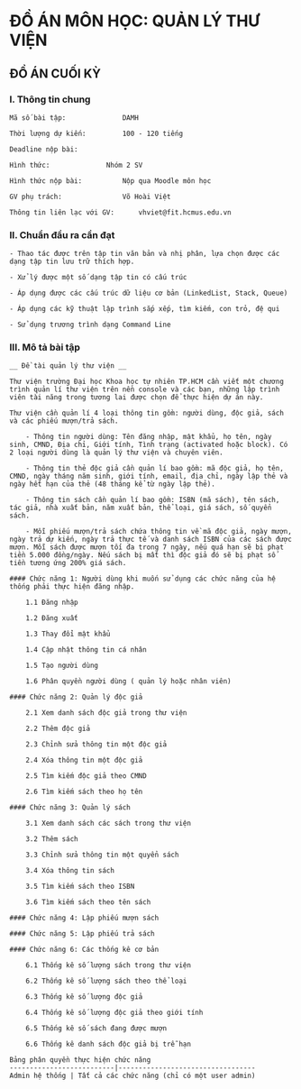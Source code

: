# ĐỒ ÁN MÔN HỌC: QUẢN LÝ THƯ VIỆN

## ĐỒ ÁN CUỐI KỲ

### I. Thông tin chung

	Mã số bài tập:				DAMH

	Thời lượng dự kiến:			100 - 120 tiếng

	Deadline nộp bài:

	Hình thức:				Nhóm 2 SV

	Hình thức nộp bài:			Nộp qua Moodle môn học

	GV phụ trách:				Võ Hoài Việt

	Thông tin liên lạc với GV:		vhviet@fit.hcmus.edu.vn

### II. Chuẩn đầu ra cần đạt

	- Thao tác được trên tập tin văn bản và nhị phân, lựa chọn được các dạng tập tin lưu trữ thích hợp.

	- Xử lý được một số dạng tập tin có cấu trúc

	- Áp dụng được các cấu trúc dữ liệu cơ bản (LinkedList, Stack, Queue)

	- Áp dụng các kỹ thuật lập trình sắp xếp, tìm kiếm, con trỏ, đệ qui

	- Sử dụng trương trình dạng Command Line

### III. Mô tả bài tập

	__ Đề tài quản lý thư viện __

	Thư viện trường Đại học Khoa học tự nhiên TP.HCM cần viết một chương trình quản lí thư viện trên nền console và các bạn, những lập trình viên tài năng trong tương lai được chọn để thực hiện dự án này.

	Thư viện cần quản lí 4 loại thông tin gồm: người dùng, độc giả, sách và các phiếu mượn/trả sách.

		- Thông tin người dùng: Tên đăng nhập, mật khẩu, họ tên, ngày sinh, CMND, Địa chỉ, Giới tính, Tình trạng (activated hoặc block). Có 2 loại người dùng là quản lý thư viện và chuyên viên.

		- Thông tin thẻ độc giả cần quản lí bao gồm: mã độc giả, họ tên, CMND, ngày tháng năm sinh, giới tính, email, địa chỉ, ngày lập thẻ và ngày hết hạn của thẻ (48 tháng kể từ ngày lập thẻ).

		- Thông tin sách cần quản lí bao gồm: ISBN (mã sách), tên sách, tác giả, nhà xuất bản, năm xuất bản, thể loại, giá sách, số quyển sách.

		- Mỗi phiếu mượn/trả sách chứa thông tin về mã độc giả, ngày mượn, ngày trả dự kiến, ngày trả thực tế và danh sách ISBN của các sách được mượn. Mỗi sách được mượn tối đa trong 7 ngày, nếu quá hạn sẽ bị phạt tiền 5.000 đồng/ngày. Nếu sách bị mất thì độc giả đó sẽ bị phạt số tiền tương ứng 200% giá sách.
	
	#### Chức năng 1: Người dùng khi muốn sử dụng các chức năng của hệ thống phải thực hiện đăng nhập.

		1.1 Đăng nhập
		
		1.2 Đăng xuất
		
		1.3 Thay đổi mật khẩu
		
		1.4 Cập nhật thông tin cá nhân
		
		1.5 Tạo người dùng
		
		1.6 Phân quyền người dùng ( quản lý hoặc nhân viên)
	
	#### Chức năng 2: Quản lý độc giả
	
		2.1 Xem danh sách độc giả trong thư viện

		2.2 Thêm độc giả

		2.3 Chỉnh sửa thông tin một độc giả

		2.4 Xóa thông tin một độc giả

		2.5 Tìm kiếm độc giả theo CMND

		2.6 Tìm kiếm sách theo họ tên
		
	#### Chức năng 3: Quản lý sách
	
		3.1 Xem danh sách các sách trong thư viện

		3.2 Thêm sách

		3.3 Chỉnh sửa thông tin một quyển sách

		3.4 Xóa thông tin sách

		3.5 Tìm kiếm sách theo ISBN

		3.6 Tìm kiếm sách theo tên sách
		
	#### Chức năng 4: Lập phiếu mượn sách
	
	#### Chức năng 5: Lập phiếu trả sách
	
	#### Chức năng 6: Các thống kê cơ bản
	
		6.1 Thống kê số lượng sách trong thư viện

		6.2 Thống kê số lượng sách theo thể loại

		6.3 Thống kê số lượng độc giả

		6.4 Thống kê số lượng độc giả theo giới tính

		6.5 Thống kê số sách đang được mượn

		6.6 Thống kê danh sách độc giả bị trễ hạn
		
	Bảng phân quyền thực hiện chức năng
	--------------------------|----------------------------------
	Admin hệ thống | Tất cả các chức năng (chỉ có một user admin)

